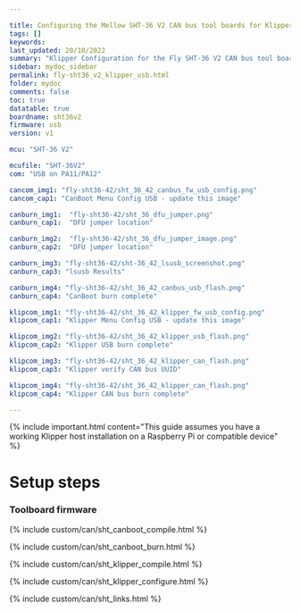 ```yaml
---

title: Configuring the Mellow SHT-36 V2 CAN bus tool boards for Klipper on USB
tags: []
keywords: 
last_updated: 20/10/2022
summary: "Klipper Configuration for the Fly SHT-36 V2 CAN bus tool board on USB"
sidebar: mydoc_sidebar
permalink: fly-sht36_v2_klipper_usb.html
folder: mydoc
comments: false
toc: true
datatable: true
boardname: sht36v2
firmware: usb
version: v1

mcu: "SHT-36 V2"

mcufile: "SHT-36V2"
com: "USB on PA11/PA12"

cancom_img1: "fly-sht36-42/sht_36_42_canbus_fw_usb_config.png"
cancom_cap1: "CanBoot Menu Config USB - update this image"

canburn_img1:  "fly-sht36-42/sht_36_dfu_jumper.png"
canburn_cap1:  "DFU jumper location" 

canburn_img2:  "fly-sht36-42/sht_36_dfu_jumper_image.png"
canburn_cap2:  "DFU jumper location"

canburn_img3: "fly-sht36-42/sht-36_42_lsusb_screenshot.png"
canburn_cap3: "lsusb Results"

canburn_img4: "fly-sht36-42/sht_36_42_canbus_usb_flash.png"
canburn_cap4: "CanBoot burn complete"

klipcom_img1: "fly-sht36-42/sht_36_42_klipper_fw_usb_config.png"
klipcom_cap1: "Klipper Menu Config USB - update this image"

klipcom_img2: "fly-sht36-42/sht_36_42_klipper_usb_flash.png"
klipcom_cap2: "Klipper USB burn complete"

klipcom_img3: "fly-sht36-42/sht_36_42_klipper_can_flash.png"
klipcom_cap3: "Klipper verify CAN bus UUID"

klipcom_img4: "fly-sht36-42/sht_36_42_klipper_can_flash.png"
klipcom_cap4: "Klipper CAN bus burn complete"

---
```


{% include important.html content="This guide assumes you have a working Klipper host installation on a Raspberry Pi or compatible device" %}


# Setup steps

### Toolboard firmware

{% include custom/can/sht_canboot_compile.html %}

{% include custom/can/sht_canboot_burn.html %}

{% include custom/can/sht_klipper_compile.html %}

{% include custom/can/sht_klipper_configure.html %}

{% include custom/can/sht_links.html %}


